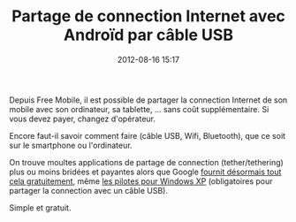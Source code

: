 ﻿---
layout: post
title: "Partage de connection Internet avec Androïd par câble USB"
date: 2012-08-16 15:17
comments: true
published: true
categories: [android, freemobile]
---
Depuis Free Mobile, il est possible de partager la connection Internet de son mobile avec son ordinateur, sa tablette, ... sans coût supplémentaire.
Si vous devez payer, changez d'opérateur.

Encore faut-il savoir comment faire (câble USB, Wifi, Bluetooth), que ce soit sur le smartphone ou l'ordinateur.

On trouve moultes applications de partage de connection (tether/tethering) plus ou moins bridées et payantes alors que Google [fournit désormais
tout cela gratuitement](http://www.android.com/tether), même [les pilotes pour Windows XP](http://www.android.com/drivers/tetherxp.inf) 
(obligatoires pour partager la connection avec un câble USB).

Simple et gratuit.
